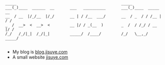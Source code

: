 ```
_____                                               _____                 
___(_)____  ______  __       ___   __________       ___(_)____  _____   __
__  / __  |/_/__  |/_/       __ | / /__  ___/       __  / _  / / /__ | / /
_  /  __>  <  __>  <         __ |/ / _(__  )        _  /  / /_/ / __ |/ / 
/_/   /_/|_|  /_/|_|         _____/  /____/         /_/   \__,_/  _____/  
                                                                          
```
- My blog is <a href="http://blog.jisuye.com" target="_blank">blog.jisuye.com</a>
- A small website <a href="http://jisuye.com" target="_blank">jisuye.com</a>
<!--
**iuv/iuv** is a ✨ _special_ ✨ repository because its `README.md` (this file) appears on your GitHub profile.

Here are some ideas to get you started:

- 🔭 I’m currently working on ...
- 🌱 I’m currently learning ...
- 👯 I’m looking to collaborate on ...
- 🤔 I’m looking for help with ...
- 💬 Ask me about ...
- 📫 How to reach me: ...
- 😄 Pronouns: ...
- ⚡ Fun fact: ...
-->
